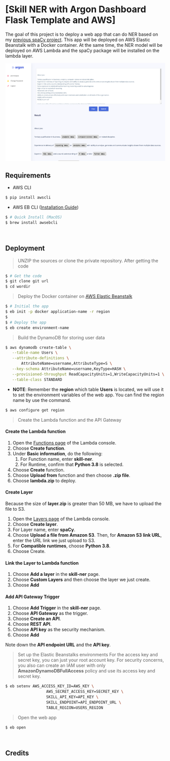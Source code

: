# [Skill NER with Argon Dashboard Flask Template and AWS]
The goal of this project is to deploy a web app that can do NER based on my [previous spaCy project](https://github.com/ChienYao-Lin/JobSkillSet.git). This app will be deployed on AWS Elastic Beanstalk with a Docker container.  At the same time, the NER model will be deployed on AWS Lambda and the spaCy package will be installed on the lambda layer. 

![](https://github.com/ChienYao-Lin/Flask-App-With-NER-Model-On-AWS/blob/main/images/demo.png)
<br />

## Requirements

- AWS CLI
```bash
$ pip install awscli
```

- AWS EB CLI ([Installation Guide](https://docs.aws.amazon.com/elasticbeanstalk/latest/dg/eb-cli3-install.html))
```bash
$ # Quick Install (MacOS)
$ brew install awsebcli
```

<br />

## Deployment

> UNZIP the sources or clone the private repository. After getting the code

```bash
$ # Get the code
$ git clone git url
$ cd wordir
```

> Deploy the Docker container on [AWS Elastic Beanstalk](https://docs.aws.amazon.com/elastic-beanstalk/index.html)

```bash
$ # Initial the app
$ eb init -p docker application-name -r region
$ 
$ # Deploy the app
$ eb create environment-name

```

> Build the DynamoDB for storing user data
```bash
$ aws dynamodb create-table \
   --table-name Users \
   --attribute-definitions \
       AttributeName=username,AttributeType=S \
   --key-schema AttributeName=username,KeyType=HASH \
   --provisioned-throughput ReadCapacityUnits=1,WriteCapacityUnits=1 \
   --table-class STANDARD
```

* **NOTE**: Remember the **region** which table **Users** is located, we will use it to set the environment variables of the web app. You can find the region name by use the command.
```bash
$ aws configure get region
```

> Create the Lambda function and the API Gateway
#### Create the Lambda function
1. Open the [Functions page](https://console.aws.amazon.com/lambda/home#/functions) of the Lambda console.
2. Choose **Create function**.
3. Under **Basic information**, do the following:
    1. For Function name, enter **skill-ner**. 
    2. For Runtime, confirm that **Python 3.8** is selected.
4. Choose **Create** function.
5. Choose **Upload from** function and then choose **.zip file**.
6. Choose **lambda.zip** to deploy.

#### Create Layer
Because the size of **layer.zip** is greater than 50 MB, we have to upload the file to S3.
1. Open the [Layers page](https://console.aws.amazon.com/lambda/home#/layers) of the Lambda console.
2. Choose **Create layer**.
3. For Layer name, enter **spaCy**.
4. Choose **Upload a file from Amazon S3**. Then, for **Amazon S3 link URL**, enter the URL link we just upload to S3.
5. For **Compatible runtimes**, choose **Python 3.8**.
6. Choose Create.

#### Link the Layer to Lambda function
1. Choose **Add a layer** in the **skill-ner** page.
2. Choose **Custom Layers** and then choose the layer we just create.
3. Choose **Add**

#### Add API Gateway Trigger
1. Choose **Add Trigger** in the **skill-ner** page.
2. Choose **API Gateway** as the trigger.
3. Choose **Create an API**.
4. Choose **REST API**.
5. Choose **API key** as the security mechanism.
6. Choose **Add**

Note down the **API endpoint URL** and the **API key**.

> Set up the Elastic Beanstalks environments
For the access key and secret key, you can just your root account key. For security concerns, you also can create an IAM user with only **AmazonDynamoDBFullAccess** policy and use its access key and secret key.


```bash
$ eb setenv AWS_ACCESS_KEY_ID=AWS_KEY \
                  AWS_SECRET_ACCESS_KEY=SECRET_KEY \
                  SKILL_API_KEY=API_KEY \
                  SKILL_ENDPOINT=API_ENDPOINT_URL \
                  TABLE_REGION=USERS_REGION
```

> Open the web app
```bash
$ eb open
```

<br />

## Credits




